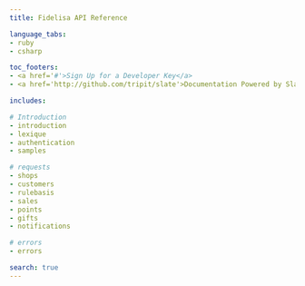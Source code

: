 ```yaml
---
title: Fidelisa API Reference

language_tabs:
- ruby
- csharp

toc_footers:
- <a href='#'>Sign Up for a Developer Key</a>
- <a href='http://github.com/tripit/slate'>Documentation Powered by Slate</a>

includes:

# Introduction
- introduction
- lexique
- authentication
- samples

# requests
- shops
- customers
- rulebasis
- sales
- points
- gifts
- notifications

# errors
- errors

search: true
---
```

